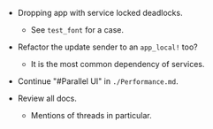 * Dropping app with service locked deadlocks.
    - See `test_font` for a case.

* Refactor the update sender to an `app_local!` too?
    - It is the most common dependency of services.

* Continue "#Parallel UI" in `./Performance.md`.

* Review all docs.
    - Mentions of threads in particular.